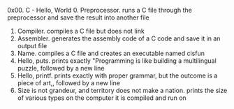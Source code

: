 0x00. C - Hello, World
0. Preprocessor. runs a C file through the preprocessor and save the result into another file
1. Compiler. compiles a C file but does not link
2. Assembler. generates the assembly code of a C code and save it in an output file
3. Name. compiles a C file and creates an executable named cisfun
4. Hello, puts. prints exactly \"Programming is like building a multilingual puzzle, followed by a new line
5. Hello, printf. prints exactly with proper grammar, but the outcome is a piece of art,, followed by a new line
6. Size is not grandeur, and territory does not make a nation. prints the size of various types on the computer it is compiled and run on
